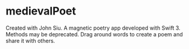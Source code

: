 # medievalPoet

Created with John Siu.
A magnetic poetry app developed with Swift 3.
Methods may be deprecated. 
Drag around words to create a poem and share it with others. 
